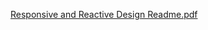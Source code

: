 [Responsive and Reactive Design Readme.pdf](https://github.com/gabbylync/FullStack_Codebloggs/files/11134129/Responsive.and.Reactive.Design.Readme.pdf)
